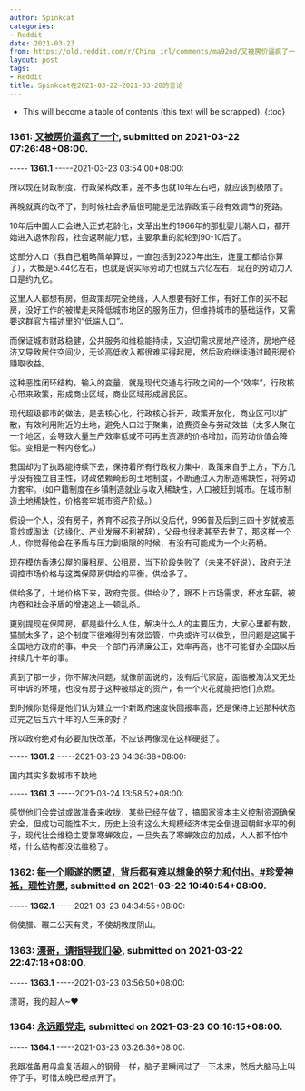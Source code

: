 ```yaml
---
author: Spinkcat
categories:
- Reddit
date: 2021-03-23
from: https://old.reddit.com/r/China_irl/comments/ma92nd/又被房价逼疯了一个/
layout: post
tags:
- Reddit
title: Spinkcat在2021-03-22~2021-03-28的言论
---
```


* This will become a table of contents (this text will be scrapped).
{:toc}

### 1361: [又被房价逼疯了一个](https://old.reddit.com/r/China_irl/comments/ma92nd/又被房价逼疯了一个/), submitted on 2021-03-22 07:26:48+08:00.

----- __1361.1__ -----2021-03-23 03:54:00+08:00:

所以现在财政制度、行政架构改革，差不多也就10年左右吧，就应该到极限了。

再晚就真的改不了，到时候社会矛盾很可能是无法靠政策手段有效调节的死路。

10年后中国人口会进入正式老龄化，文革出生的1966年的那批婴儿潮人口，都开始进入退休阶段，社会返聘能力低，主要承重的就轮到90-10后了。

这部分人口（我自己粗略简单算过，一直包括到2020年出生，连童工都给你算了），大概是5.44亿左右，也就是说实际劳动力也就五六亿左右，现在的劳动力人口是约九亿。

这里人人都想有房，但政策却完全绝缘，人人想要有好工作，有好工作的买不起房，没好工作的被撵走来降低城市地区的服务压力，但维持城市的基础运作，又需要这群官方描述里的“低端人口”。

而保证城市财政稳健，公共服务和维稳能持续，又迫切需求房地产经济，房地产经济又导致居住空间少，无论高低收入都很难买得起房，然后政府继续通过畸形房价赚取收益。

这种恶性闭环结构，输入的变量，就是现代交通与行政之间的一个“效率”，行政核心带来政策，形成商业区域，商业区域形成居民区。

现代超级都市的做法，是去核心化，行政核心拆开，政策开放化，商业区可以扩散，有效利用附近的土地，避免人口过于聚集，浪费资金与劳动效益（太多人聚在一个地区，会导致大量生产效率低或不可再生资源的价格增加，而劳动价值会降低。变相是一种内卷化。）

我国却为了执政能持续下去，保持着所有行政权力集中，政策来自于上方，下方几乎没有独立自主性，财政依赖畸形的土地制度，不断通过人为制造稀缺性，将劳动力套牢。（如户籍制度在乡镇制造就业与收入稀缺性，人口被赶到城市。在城市制造土地稀缺性，价格套牢城市资产阶级。）

假设一个人，没有房子，养育不起孩子所以没后代，996普及后到三四十岁就被恶意炒或淘汰（边缘化、产业发展不利被辞），父母也很老甚至去世了，那这样一个人，你觉得他会在矛盾与压力到极限的时候，有没有可能成为一个火药桶。

现在模仿香港公屋的廉租房、公租房，当下阶段失败了（未来不好说），政府无法调控市场价格与这类保障房供给的平衡，供给多了。

供给多了，土地价格下来，政府完蛋。供给少了，跟不上市场需求，杯水车薪，被内卷和社会矛盾的增速追上一顿乱杀。

更别提现在保障房，都是些什么人住，解决什么人的主要压力，大家心里都有数，猫腻太多了，这个制度下很难得到有效监管，中央或许可以做到，但问题是这属于全国地方政府的事，中央一个部门再清廉公正，效率再高，也不可能督办全国以后持续几十年的事。

真到了那一步，你不解决问题，就像前面说的，没有后代家庭，面临被淘汰又无处可申诉的环境，也没有房子这种被绑定的资产，有一个火花就能把他们点燃。

到时候你觉得是他们认为建立一个新政府速度快回报率高，还是保持上述那种状态过完之后五六十年的人生来的好？

所以政府绝对有必要加快改革，不应该再像现在这样硬挺了。

----- __1361.2__ -----2021-03-23 04:38:38+08:00:

国内其实多数城市不缺地

----- __1361.3__ -----2021-03-24 13:58:52+08:00:

感觉他们会尝试或做准备来收拢，某些已经在做了，搞国家资本主义控制资源确保安全，但成功可能性不大，历史上没有这么大规模经济体完全倒退回朝鲜水平的例子，现代社会维稳主要靠寒蝉效应，一旦失去了寒蝉效应的加成，人人都不怕冲塔，什么结构都没法维稳了。

### 1362: [每一个顺遂的愿望，背后都有难以想象的努力和付出。#珍爱神衹，理性许愿](https://old.reddit.com/r/China_irl/comments/macx3y/每一个顺遂的愿望背后都有难以想象的努力和付出珍爱神衹理性许愿/), submitted on 2021-03-22 10:40:54+08:00.

----- __1362.1__ -----2021-03-23 04:34:55+08:00:

倘使腊、碾二公天有灵，不使胡教度阴山。

### 1363: [漂哥，请指导我们😭](https://old.reddit.com/r/China_irl/comments/mapaxg/漂哥请指导我们/), submitted on 2021-03-22 22:47:18+08:00.

----- __1363.1__ -----2021-03-23 03:56:50+08:00:

漂哥，我的超人\~❤

### 1364: [永远跟党走](https://old.reddit.com/r/China_irl/comments/mare8w/永远跟党走/), submitted on 2021-03-23 00:16:15+08:00.

----- __1364.1__ -----2021-03-23 03:26:36+08:00:

我跟准备用母盒复活超人的钢骨一样，脑子里瞬间过了一下未来，然后大脑马上叫停了手，可惜太晚已经点开了。

